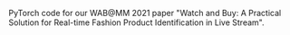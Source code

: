 PyTorch code for our WAB@MM 2021 paper "Watch and Buy: A Practical Solution for Real-time Fashion Product Identification in Live Stream". 

